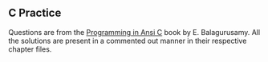 ## C Practice

Questions are from the [Programming in Ansi C](https://drive.google.com/file/d/1zo9PIKeEm_R_omY9D-smdn7FGnjWvKM5/view?usp=drivesdk) book by E. Balagurusamy. All the solutions are present in a commented out manner in their respective chapter files.